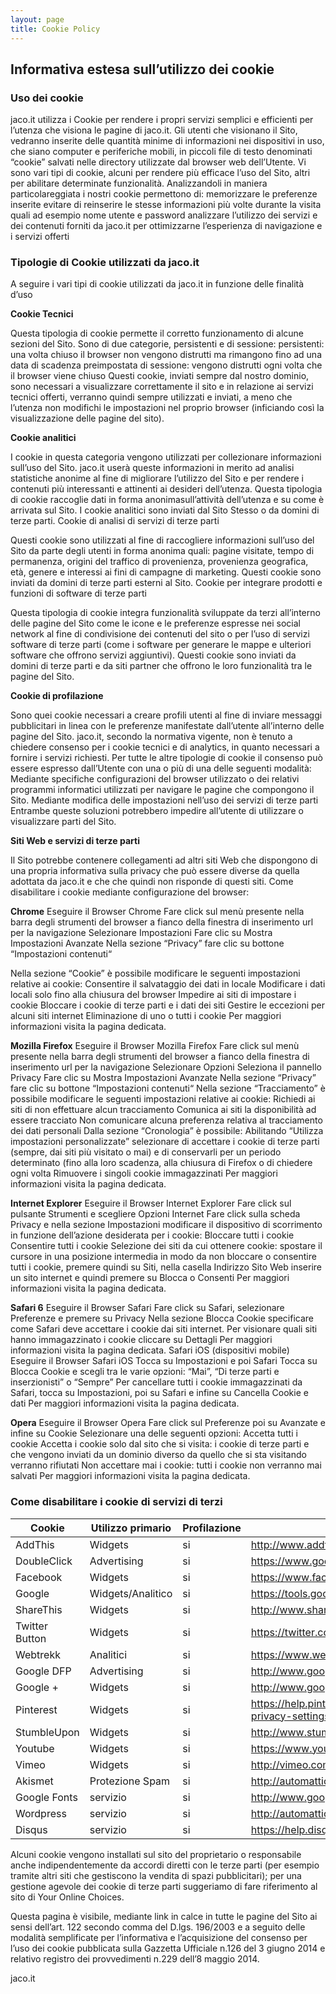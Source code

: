 ```yaml
---
layout: page
title: Cookie Policy
---
```


## Informativa estesa sull’utilizzo dei cookie

### Uso dei cookie

jaco.it utilizza i Cookie per rendere i propri servizi semplici e efficienti per l’utenza che visiona le pagine di jaco.it. Gli utenti che visionano il Sito, vedranno inserite delle quantità minime di informazioni nei dispositivi in uso, che siano computer e periferiche mobili, in piccoli file di testo denominati “cookie” salvati nelle directory utilizzate dal browser web dell’Utente. Vi sono vari tipi di cookie, alcuni per rendere più efficace l’uso del Sito, altri per abilitare determinate funzionalità. Analizzandoli in maniera particolareggiata i nostri cookie permettono di:
memorizzare le preferenze inserite
evitare di reinserire le stesse informazioni più volte durante la visita quali ad esempio nome utente e password
analizzare l’utilizzo dei servizi e dei contenuti forniti da jaco.it per ottimizzarne l’esperienza di navigazione e i servizi offerti

### Tipologie di Cookie utilizzati da jaco.it

A seguire i vari tipi di cookie utilizzati da jaco.it in funzione delle finalità d’uso

**Cookie Tecnici**

Questa tipologia di cookie permette il corretto funzionamento di alcune sezioni del Sito. Sono di due categorie, persistenti e di sessione:
persistenti: una volta chiuso il browser non vengono distrutti ma rimangono fino ad una data di scadenza preimpostata
di sessione: vengono distrutti ogni volta che il browser viene chiuso
Questi cookie, inviati sempre dal nostro dominio, sono necessari a visualizzare correttamente il sito e in relazione ai servizi tecnici offerti, verranno quindi sempre utilizzati e inviati, a meno che l’utenza non modifichi le impostazioni nel proprio browser (inficiando così la visualizzazione delle pagine del sito).

**Cookie analitici**

I cookie in questa categoria vengono utilizzati per collezionare informazioni sull’uso del Sito. jaco.it userà queste informazioni in merito ad analisi statistiche anonime al fine di migliorare l’utilizzo del Sito e per rendere i contenuti più interessanti e attinenti ai desideri dell’utenza. Questa tipologia di cookie raccoglie dati in forma anonimasull’attività dell’utenza e su come è arrivata sul Sito. I cookie analitici sono inviati dal Sito Stesso o da domini di terze parti.
Cookie di analisi di servizi di terze parti

Questi cookie sono utilizzati al fine di raccogliere informazioni sull’uso del Sito da parte degli utenti in forma anonima quali: pagine visitate, tempo di permanenza, origini del traffico di provenienza, provenienza geografica, età, genere e interessi ai fini di campagne di marketing. Questi cookie sono inviati da domini di terze parti esterni al Sito.
Cookie per integrare prodotti e funzioni di software di terze parti

Questa tipologia di cookie integra funzionalità sviluppate da terzi all’interno delle pagine del Sito come le icone e le preferenze espresse nei social network al fine di condivisione dei contenuti del sito o per l’uso di servizi software di terze parti (come i software per generare le mappe e ulteriori software che offrono servizi aggiuntivi). Questi cookie sono inviati da domini di terze parti e da siti partner che offrono le loro funzionalità tra le pagine del Sito.

**Cookie di profilazione**

Sono quei cookie necessari a creare profili utenti al fine di inviare messaggi pubblicitari in linea con le preferenze manifestate dall’utente all’interno delle pagine del Sito. jaco.it, secondo la normativa vigente, non è tenuto a chiedere consenso per i cookie tecnici e di analytics, in quanto necessari a fornire i servizi richiesti. Per tutte le altre tipologie di cookie il consenso può essere espresso dall’Utente con una o più di una delle seguenti modalità:
Mediante specifiche configurazioni del browser utilizzato o dei relativi programmi informatici utilizzati per navigare le pagine che compongono il Sito.
Mediante modifica delle impostazioni nell’uso dei servizi di terze parti
Entrambe queste soluzioni potrebbero impedire all’utente di utilizzare o visualizzare parti del Sito.

**Siti Web e servizi di terze parti**

Il Sito potrebbe contenere collegamenti ad altri siti Web che dispongono di una propria informativa sulla privacy che può essere diverse da quella adottata da jaco.it e che che quindi non risponde di questi siti.
Come disabilitare i cookie mediante configurazione del browser:

**Chrome**
Eseguire il Browser Chrome
Fare click sul menù presente nella barra degli strumenti del browser a fianco della finestra di inserimento url per la navigazione
Selezionare Impostazioni
Fare clic su Mostra Impostazioni Avanzate
Nella sezione “Privacy” fare clic su bottone “Impostazioni contenuti“

Nella sezione “Cookie” è possibile modificare le seguenti impostazioni relative ai cookie:
Consentire il salvataggio dei dati in locale
Modificare i dati locali solo fino alla chiusura del browser
Impedire ai siti di impostare i cookie
Bloccare i cookie di terze parti e i dati dei siti
Gestire le eccezioni per alcuni siti internet
Eliminazione di uno o tutti i cookie
Per maggiori informazioni visita la pagina dedicata. 

**Mozilla Firefox**
Eseguire il Browser Mozilla Firefox
Fare click sul menù presente nella barra degli strumenti del browser a fianco della finestra di inserimento url per la navigazione
Selezionare Opzioni
Seleziona il pannello Privacy
Fare clic su Mostra Impostazioni Avanzate
Nella sezione “Privacy” fare clic su bottone “Impostazioni contenuti“
Nella sezione “Tracciamento” è possibile modificare le seguenti impostazioni relative ai cookie:
Richiedi ai siti di non effettuare alcun tracciamento
Comunica ai siti la disponibilità ad essere tracciato
Non comunicare alcuna preferenza relativa al tracciamento dei dati personali
Dalla sezione “Cronologia” è possibile:
Abilitando “Utilizza impostazioni personalizzate” selezionare di accettare i cookie di terze parti (sempre, dai siti più visitato o mai) e di conservarli per un periodo determinato (fino alla loro scadenza, alla chiusura di Firefox o di chiedere ogni volta
Rimuovere i singoli cookie immagazzinati
Per maggiori informazioni visita la pagina dedicata. 

**Internet Explorer**
Eseguire il Browser Internet Explorer
Fare click sul pulsante Strumenti e scegliere Opzioni Internet
Fare click sulla scheda Privacy e nella sezione Impostazioni modificare il dispositivo di scorrimento in funzione dell’azione desiderata per i cookie:
Bloccare tutti i cookie
Consentire tutti i cookie
Selezione dei siti da cui ottenere cookie: spostare il cursore in una posizione intermedia in modo da non bloccare o consentire tutti i cookie, premere quindi su Siti, nella casella Indirizzo Sito Web inserire un sito internet e quindi premere su Blocca o Consenti
Per maggiori informazioni visita la pagina dedicata. 

**Safari 6**
Eseguire il Browser Safari
Fare click su Safari, selezionare Preferenze e premere su Privacy
Nella sezione Blocca Cookie specificare come Safari deve accettare i cookie dai siti internet.
Per visionare quali siti hanno immagazzinato i cookie cliccare su Dettagli
Per maggiori informazioni visita la pagina dedicata. Safari iOS (dispositivi mobile)
Eseguire il Browser Safari iOS
Tocca su Impostazioni e poi Safari
Tocca su Blocca Cookie e scegli tra le varie opzioni: “Mai”, “Di terze parti e inserzionisti” o “Sempre”
Per cancellare tutti i cookie immagazzinati da Safari, tocca su Impostazioni, poi su Safari e infine su Cancella Cookie e dati
Per maggiori informazioni visita la pagina dedicata. 

**Opera**
Eseguire il Browser Opera
Fare click sul Preferenze poi su Avanzate e infine su Cookie
Selezionare una delle seguenti opzioni:
Accetta tutti i cookie
Accetta i cookie solo dal sito che si visita: i cookie di terze parti e che vengono inviati da un dominio diverso da quello che si sta visitando verranno rifiutati
Non accettare mai i cookie: tutti i cookie non verranno mai salvati
Per maggiori informazioni visita la pagina dedicata.


### Come disabilitare i cookie di servizi di terzi 

|Cookie	         |Utilizzo primario|Profilazione|Link																|
| ------------- | ------------- | ------------- | ------------- |
|AddThis	     |Widgets	       |si			|http://www.addthis.com/privacy/opt-out								|
|DoubleClick     |Advertising	   |si			|https://www.google.com/ads/preferences/?hl=it						|
|Facebook		 |Widgets		   |si			|https://www.facebook.com/help/cookies/?ref=sitefooter				|
|Google	    	 |Widgets/Analitico|si			|https://tools.google.com/dlpage/gaoptout?hl=it						|
|ShareThis	     |Widgets	       |si			|http://www.sharethis.com/legal/privacy								|
|Twitter Button	 |Widgets		   |si			|https://twitter.com/settings/security								|
|Webtrekk	     |Analitici	       |si			|https://www.webtrekk.com/en/index/opt-out-webtrekk/				|
|Google DFP	     |Advertising	   |si			|http://www.google.com/policies/technologies/ads/					|
|Google +	     |Widgets	       |si			|http://www.google.it/intl/it/policies/technologies/cookies/		|
|Pinterest	     |Widgets	       |si			|https://help.pinterest.com/en/articles/change-your-privacy-settings|
|StumbleUpon	 |Widgets	       |si			|http://www.stumbleupon.com/privacy/do-not-track					|
|Youtube	     |Widgets	       |si			|https://www.youtube.com/yt/policyandsafety/						|
|Vimeo	         |Widgets	       |si			|http://vimeo.com/privacy											|
|Akismet	     |Protezione Spam  |si			|http://automattic.com/privacy/										|
|Google Fonts	 |servizio		   |si			|http://www.google.it/intl/it/policies/privacy/						|
|Wordpress	     |servizio		   |si			|http://automattic.com/privacy/										|
|Disqus	         |servizio		   |si			|https://help.disqus.com/customer/portal/articles/1657951			|

Alcuni cookie vengono installati sul sito del proprietario o responsabile anche indipendentemente da accordi diretti con le terze parti (per esempio tramite altri siti che gestiscono la vendita di spazi pubblicitari); per una gestione agevole dei cookie di terze parti suggeriamo di fare riferimento al sito di Your Online Choices.

Questa pagina è visibile, mediante link in calce in tutte le pagine del Sito ai sensi dell’art. 122 secondo comma del D.lgs. 196/2003 e a seguito delle modalità semplificate per l’informativa e l’acquisizione del consenso per l’uso dei cookie pubblicata sulla Gazzetta Ufficiale n.126 del 3 giugno 2014 e relativo registro dei provvedimenti n.229 dell’8 maggio 2014.

jaco.it